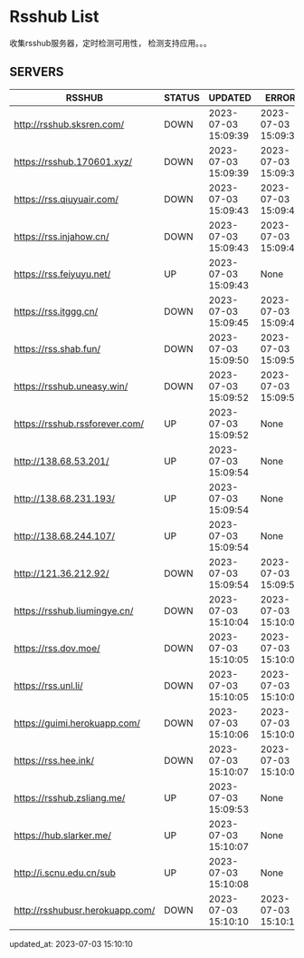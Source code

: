 # Rsshub List

收集rsshub服务器，定时检测可用性， 检测支持应用。。。


## SERVERS

|  RSSHUB   | STATUS  | UPDATED  | ERROR  | TWITTER |  
|  ----  | ----  | ----  | ----  | ---- |  
| http://rsshub.sksren.com/ | DOWN | 2023-07-03 15:09:39 | 2023-07-03 15:09:39 |  
| https://rsshub.170601.xyz/ | DOWN | 2023-07-03 15:09:39 | 2023-07-03 15:09:39 |  
| https://rss.qiuyuair.com/ | DOWN | 2023-07-03 15:09:43 | 2023-07-03 15:09:43 |  
| https://rss.injahow.cn/ | DOWN | 2023-07-03 15:09:43 | 2023-07-03 15:09:43 |  
| https://rss.feiyuyu.net/ | UP | 2023-07-03 15:09:43 | None ||  
| https://rss.itggg.cn/ | DOWN | 2023-07-03 15:09:45 | 2023-07-03 15:09:45 |  
| https://rss.shab.fun/ | DOWN | 2023-07-03 15:09:50 | 2023-07-03 15:09:50 |  
| https://rsshub.uneasy.win/ | DOWN | 2023-07-03 15:09:52 | 2023-07-03 15:09:52 |  
| https://rsshub.rssforever.com/ | UP | 2023-07-03 15:09:52 | None ||  
| http://138.68.53.201/ | UP | 2023-07-03 15:09:54 | None ||  
| http://138.68.231.193/ | UP | 2023-07-03 15:09:54 | None ||  
| http://138.68.244.107/ | UP | 2023-07-03 15:09:54 | None ||  
| http://121.36.212.92/ | DOWN | 2023-07-03 15:09:54 | 2023-07-03 15:09:54 |  
| https://rsshub.liumingye.cn/ | DOWN | 2023-07-03 15:10:04 | 2023-07-03 15:10:04 |  
| https://rss.dov.moe/ | DOWN | 2023-07-03 15:10:05 | 2023-07-03 15:10:05 |  
| https://rss.unl.li/ | DOWN | 2023-07-03 15:10:05 | 2023-07-03 15:10:05 |  
| https://guimi.herokuapp.com/ | DOWN | 2023-07-03 15:10:06 | 2023-07-03 15:10:06 |  
| https://rss.hee.ink/ | DOWN | 2023-07-03 15:10:07 | 2023-07-03 15:10:07 |  
| https://rsshub.zsliang.me/ | UP | 2023-07-03 15:09:53 | None |OK|  
| https://hub.slarker.me/ | UP | 2023-07-03 15:10:07 | None ||  
| http://i.scnu.edu.cn/sub | UP | 2023-07-03 15:10:08 | None ||  
| http://rsshubusr.herokuapp.com/ | DOWN | 2023-07-03 15:10:10 | 2023-07-03 15:10:10 |  
  

updated_at: 2023-07-03 15:10:10  
